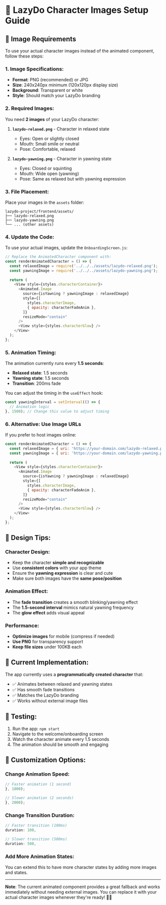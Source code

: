 # 🦥 LazyDo Character Images Setup Guide

## 📸 **Image Requirements**

To use your actual character images instead of the animated component, follow these steps:

### **1. Image Specifications:**
- **Format**: PNG (recommended) or JPG
- **Size**: 240x240px minimum (120x120px display size)
- **Background**: Transparent or white
- **Style**: Should match your LazyDo branding

### **2. Required Images:**
You need **2 images** of your LazyDo character:

1. **`lazydo-relaxed.png`** - Character in relaxed state
   - Eyes: Open or slightly closed
   - Mouth: Small smile or neutral
   - Pose: Comfortable, relaxed

2. **`lazydo-yawning.png`** - Character in yawning state
   - Eyes: Closed or squinting
   - Mouth: Wide open (yawning)
   - Pose: Same as relaxed but with yawning expression

### **3. File Placement:**
Place your images in the `assets` folder:
```
lazydo-project/frontend/assets/
├── lazydo-relaxed.png
├── lazydo-yawning.png
└── ... (other assets)
```

### **4. Update the Code:**
To use your actual images, update the `OnboardingScreen.js`:

```javascript
// Replace the AnimatedCharacter component with:
const renderAnimatedCharacter = () => {
  const relaxedImage = require('../../../assets/lazydo-relaxed.png');
  const yawningImage = require('../../../assets/lazydo-yawning.png');
  
  return (
    <View style={styles.characterContainer}>
      <Animated.Image
        source={isYawning ? yawningImage : relaxedImage}
        style={[
          styles.characterImage,
          { opacity: characterFadeAnim },
        ]}
        resizeMode="contain"
      />
      <View style={styles.characterGlow} />
    </View>
  );
};
```

### **5. Animation Timing:**
The animation currently runs every **1.5 seconds**:
- **Relaxed state**: 1.5 seconds
- **Yawning state**: 1.5 seconds
- **Transition**: 200ms fade

You can adjust the timing in the `useEffect` hook:
```javascript
const yawningInterval = setInterval(() => {
  // Animation logic
}, 1500); // Change this value to adjust timing
```

### **6. Alternative: Use Image URLs**
If you prefer to host images online:

```javascript
const renderAnimatedCharacter = () => {
  const relaxedImage = { uri: 'https://your-domain.com/lazydo-relaxed.png' };
  const yawningImage = { uri: 'https://your-domain.com/lazydo-yawning.png' };
  
  return (
    <View style={styles.characterContainer}>
      <Animated.Image
        source={isYawning ? yawningImage : relaxedImage}
        style={[
          styles.characterImage,
          { opacity: characterFadeAnim },
        ]}
        resizeMode="contain"
      />
      <View style={styles.characterGlow} />
    </View>
  );
};
```

## 🎨 **Design Tips:**

### **Character Design:**
- Keep the character **simple and recognizable**
- Use **consistent colors** with your app theme
- Ensure the **yawning expression** is clear and cute
- Make sure both images have the **same pose/position**

### **Animation Effect:**
- The **fade transition** creates a smooth blinking/yawning effect
- The **1.5-second interval** mimics natural yawning frequency
- The **glow effect** adds visual appeal

### **Performance:**
- **Optimize images** for mobile (compress if needed)
- **Use PNG** for transparency support
- **Keep file sizes** under 100KB each

## 🚀 **Current Implementation:**

The app currently uses a **programmatically created character** that:
- ✅ Animates between relaxed and yawning states
- ✅ Has smooth fade transitions
- ✅ Matches the LazyDo branding
- ✅ Works without external image files

## 📱 **Testing:**

1. Run the app: `npm start`
2. Navigate to the welcome/onboarding screen
3. Watch the character animate every 1.5 seconds
4. The animation should be smooth and engaging

## 🔧 **Customization Options:**

### **Change Animation Speed:**
```javascript
// Faster animation (1 second)
}, 1000);

// Slower animation (2 seconds)
}, 2000);
```

### **Change Transition Duration:**
```javascript
// Faster transition (100ms)
duration: 100,

// Slower transition (500ms)
duration: 500,
```

### **Add More Animation States:**
You can extend this to have more character states by adding more images and states.

---

**Note**: The current animated component provides a great fallback and works immediately without needing external images. You can replace it with your actual character images whenever they're ready! 🦥✨ 
